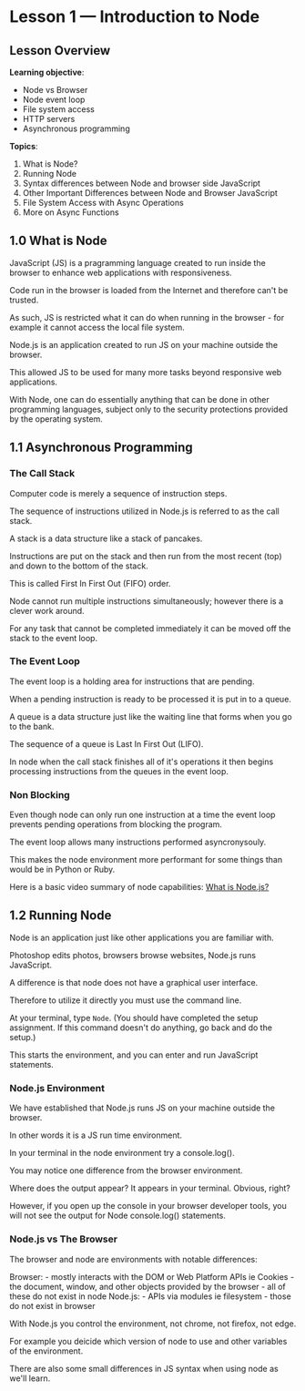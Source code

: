 # **Lesson 1 — Introduction to Node**

## **Lesson Overview**

**Learning objective**:

- Node vs Browser
- Node event loop
- File system access
- HTTP servers
- Asynchronous programming

**Topics**:

1. What is Node?
2. Running Node
3. Syntax differences between Node and browser side JavaScript
4. Other Important Differences between Node and Browser JavaScript
5. File System Access with Async Operations
6. More on Async Functions

## **1.0 What is Node**

JavaScript (JS) is a pragramming language created to run inside the browser to enhance web applications with responsiveness.

Code run in the browser is loaded from the Internet and therefore can't be trusted.

As such, JS is restricted what it can do when running in the browser - for example it cannot access the local file system.

Node.js is an application created to run JS on your machine outside the browser.

This allowed JS to be used for many more tasks beyond responsive web applications.

With Node, one can do essentially anything that can be done in other programming languages, subject only to the security protections provided by the operating system.

## **1.1 Asynchronous Programming**

### The Call Stack

Computer code is merely a sequence of instruction steps.

The sequence of instructions utilized in Node.js is referred to as the call stack.

A stack is a data structure like a stack of pancakes.

Instructions are put on the stack and then run from the most recent (top) and down to the bottom of the stack.

This is called First In First Out (FIFO) order.

Node cannot run multiple instructions simultaneously; however there is a clever work around.

For any task that cannot be completed immediately it can be moved off the stack to the event loop.

### The Event Loop

The event loop is a holding area for instructions that are pending.

When a pending instruction is ready to be processed it is put in to a queue.

A queue is a data structure just like the waiting line that forms when you go to the bank.

The sequence of a queue is Last In First Out (LIFO).

In node when the call stack finishes all of it's operations it then begins processing instructions from the queues in the event loop.

### Non Blocking

Even though node can only run one instruction at a time the event loop prevents pending operations from blocking the program.

The event loop allows many instructions performed asyncronysouly.

This makes the node environment more performant for some things than would be in Python or Ruby.

Here is a basic video summary of node capabilities: [What is Node.js?](https://youtu.be/uVwtVBpw7RQ)


## **1.2 Running Node**

Node is an application just like other applications you are familiar with.

Photoshop edits photos, browsers browse websites, Node.js runs JavaScript.

A difference is that node does not have a graphical user interface.

Therefore to utilize it directly you must use the command line.

At your terminal, type `Node`.  (You should have completed the setup assignment.  If this command doesn't do anything, go back and do the setup.)

This starts the environment, and you can enter and run JavaScript statements.

### Node.js Environment

We have established that Node.js runs JS on your machine outside the browser.

In other words it is a JS run time environment.

In your terminal in the node environment try a console.log().

You may notice one difference from the browser environment.

Where does the output appear? It appears in your terminal.  Obvious, right?

However, if you open up the console in your browser developer tools, you will not see the output for Node console.log() statements.

### Node.js vs The Browser

The browser and node are environments with notable differences:

Browser:
    - mostly interacts with the DOM or Web Platform APIs ie Cookies
    - the document, window, and other objects provided by the browser
    - all of these do not exist in node
Node.js:
    - APIs via modules ie filesystem
    - those do not exist in browser

With Node.js you control the environment, not chrome, not firefox, not edge.

For example you deicide which version of node to use and other variables of the environment.

There are also some small differences in JS syntax when using node as we'll learn.








